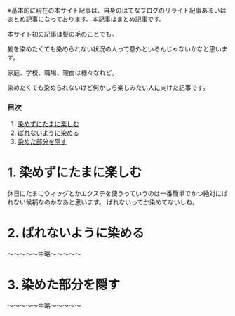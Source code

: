 ※基本的に現在の本サイト記事は、自身のはてなブログのリライト記事あるいはまとめ記事になっております。本記事はまとめ記事です。

本サイト初の記事は髪の毛のことでも。

髪を染めたくても染められない状況の人って意外といるんじゃないかなと思います。

家庭、学校、職場、理由は様々なれど。

染めたくても染められないけど何かしら楽しみたい人に向けた記事です。

<!-- 目次部分(リンクになるところ) -->
### 目次
1. [染めずにたまに楽しむ](#anchor1)
2. [ばれないように染める](#anchor2)
3. [染めた部分を隠す](#anchor3)

<!-- リンク先(目次部分のリンクの飛び先) -->
<a id="anchor1"></a>

# 1. 染めずにたまに楽しむ
休日にたまにウィッグとかエクステを使うっていうのは一番簡単でかつ絶対にばれない候補なのかなあと思います。
ばれないってか染めてないしね。

<a id="anchor2"></a>

# 2. ばれないように染める

〜〜〜〜〜中略〜〜〜〜〜

<a id="anchor3"></a>

# 3. 染めた部分を隠す

〜〜〜〜〜中略〜〜〜〜〜
